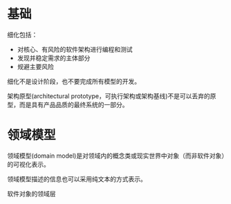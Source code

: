 # 基础
细化包括：
+ 对核心、有风险的软件架构进行编程和测试
+ 发现并稳定需求的主体部分
+ 规避主要风险

细化不是设计阶段，也不要完成所有模型的开发。

架构原型(architectural prototype，可执行架构或架构基线)不是可以丢弃的原型，而是具有产品品质的最终系统的一部分。

# 领域模型
领域模型(domain model)是对领域内的概念类或现实世界中对象（而非软件对象）的可视化表示。

领域模型描述的信息也可以采用纯文本的方式表示。

软件对象的领域层